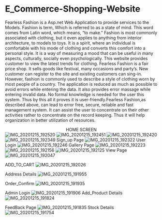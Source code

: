 # E_Commerce-Shopping-Website
Fearless Fashion is a Asp.net Web Application to provide services to the Models. Fashion is term, Which is referred to as a state of mind. This word comes from Latin word, which means, “to make.” Fashion is most commonly associated with clothing, but it even applies to anything from interior architecture, to models to toys. It is a spirit, where an individual is comfortable with his mode of clothing and converts this comfort into a personal style. It is a way of measuring a mood that can be useful in many aspects, culturally, socially even psychologically. This website provides customer to view the latest trends for clothing. Fearless Fashion is a fair price shop. It sells goods like festival, many occasions and party’s. New customer can register to the site and existing customers can sing-in. However, fashion is commonly used to describe a style of clothing worn by most people of a country. The application is reduced as much as possible to avoid errors while entering the data. It also provides error massage while entering invalid data. No formal knowledge is needed for the user this system. Thus by this all it proves it is user-friendly.Fearless Fashion,as described above, can lead to error free, secure, reliable and fast management system. It can assist the user to concentrate on their other activities rather to concentrate on the record keeping. Thus it will help organization in better utilization of resources.
       <center>HOME SCREEN</center>
        ![IMG_20201215_192520](https://user-images.githubusercontent.com/75658978/102225081-cc9e0e80-3f0c-11eb-9887-6989156e4942.jpg)
![IMG_20201215_192451](https://user-images.githubusercontent.com/75658978/102225159-e0e20b80-3f0c-11eb-8edf-c78dc4b0bce5.jpg)
![IMG_20201215_192420](https://user-images.githubusercontent.com/75658978/102225192-eccdcd80-3f0c-11eb-94ae-870346498abc.jpg)
![IMG_20201215_192349](https://user-images.githubusercontent.com/75658978/102225218-f48d7200-3f0c-11eb-8aba-87bc31cfdc22.jpg)
 Sign_up Page
 ![IMG_20201215_192322](https://user-images.githubusercontent.com/75658978/102225250-ff480700-3f0c-11eb-84c1-29f4e56591fc.jpg)
User Login
![IMG_20201215_192246](https://user-images.githubusercontent.com/75658978/102225307-1555c780-3f0d-11eb-959a-240b31dd239e.jpg)
Gallery Page
![IMG_20201215_192223](https://user-images.githubusercontent.com/75658978/102225364-29012e00-3f0d-11eb-9b02-8c2a2e9460fc.jpg)
![IMG_20201215_192156](https://user-images.githubusercontent.com/75658978/102225409-33bbc300-3f0d-11eb-8c38-d2fcb9f24c6c.jpg)
![IMG_20201215_192125](https://user-images.githubusercontent.com/75658978/102225437-3ae2d100-3f0d-11eb-96ce-a63a416225c3.jpg)
 View Page
 ![IMG_20201215_192047](https://user-images.githubusercontent.com/75658978/102225505-4f26ce00-3f0d-11eb-991e-e0739272f324.jpg)
 
ADD_TO_CART
![IMG_20201215_192026](https://user-images.githubusercontent.com/75658978/102225667-7c737c00-3f0d-11eb-93d7-d17180716a52.jpg)

Address Details
![IMG_20201215_191955](https://user-images.githubusercontent.com/75658978/102225729-8f864c00-3f0d-11eb-98b4-3bb5d27ca192.jpg)

Order_Confirm
![IMG_20201215_191935](https://user-images.githubusercontent.com/75658978/102225804-9e6cfe80-3f0d-11eb-8233-3c4e99c23ad0.jpg)

Admin Login
![IMG_20201215_191906](https://user-images.githubusercontent.com/75658978/102225884-b9d80980-3f0d-11eb-90a5-d893b2e71cdb.jpg)
Add_Product Details
![IMG_20201215_191824](https://user-images.githubusercontent.com/75658978/102225975-d3795100-3f0d-11eb-8364-4a2279b764a0.jpg)

FeedBack Page
![IMG_20201215_191835](https://user-images.githubusercontent.com/75658978/102226017-e0964000-3f0d-11eb-9ed2-fb5c586e31e3.jpg)
Stock Details
![IMG_20201215_191754](https://user-images.githubusercontent.com/75658978/102226046-e8ee7b00-3f0d-11eb-815b-ce63b2929514.jpg)

